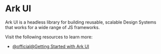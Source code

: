 # Ark UI

Ark UI is a headless library for building reusable, scalable Design Systems that works for a wide range of JS frameworks.

Visit the following resources to learn more:

- [@official@Getting Started with Ark UI](https://ark-ui.com)
